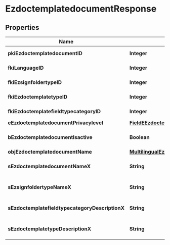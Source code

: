 

# EzdoctemplatedocumentResponse

## Properties

Name | Type | Description | Notes
------------ | ------------- | ------------- | -------------
**pkiEzdoctemplatedocumentID** | **Integer** | The unique ID of the Ezdoctemplatedocument | 
**fkiLanguageID** | **Integer** | The unique ID of the Language.  Valid values:  |Value|Description| |-|-| |1|French| |2|English| | 
**fkiEzsignfoldertypeID** | **Integer** | The unique ID of the Ezsignfoldertype. |  [optional]
**fkiEzdoctemplatetypeID** | **Integer** | The unique ID of the Ezdoctemplatetype | 
**fkiEzdoctemplatefieldtypecategoryID** | **Integer** | The unique ID of the Ezdoctemplatefieldtypecategory | 
**eEzdoctemplatedocumentPrivacylevel** | [**FieldEEzdoctemplatedocumentPrivacylevel**](FieldEEzdoctemplatedocumentPrivacylevel.md) |  |  [optional]
**bEzdoctemplatedocumentIsactive** | **Boolean** | Whether the ezdoctemplatedocument is active or not | 
**objEzdoctemplatedocumentName** | [**MultilingualEzdoctemplatedocumentName**](MultilingualEzdoctemplatedocumentName.md) |  | 
**sEzdoctemplatedocumentNameX** | **String** | The name of the Ezdoctemplatedocument in the language of the requester |  [optional]
**sEzsignfoldertypeNameX** | **String** | The name of the Ezsignfoldertype in the language of the requester |  [optional]
**sEzdoctemplatefieldtypecategoryDescriptionX** | **String** | The description of the Ezdoctemplatefieldtypecategory in the language of the requester | 
**sEzdoctemplatetypeDescriptionX** | **String** | The description of the Ezdoctemplatetype in the language of the requester | 





